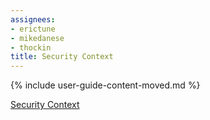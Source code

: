 ```yaml
---
assignees:
- erictune
- mikedanese
- thockin
title: Security Context
---
```


{% include user-guide-content-moved.md %}

[Security Context](/docs/concepts/policy/security-context/)
